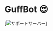 # GuffBot 😍
[![サポートサーバー](https://discordapp.com/api/guilds/718709023427526697/widget.png?style=banner2)]
